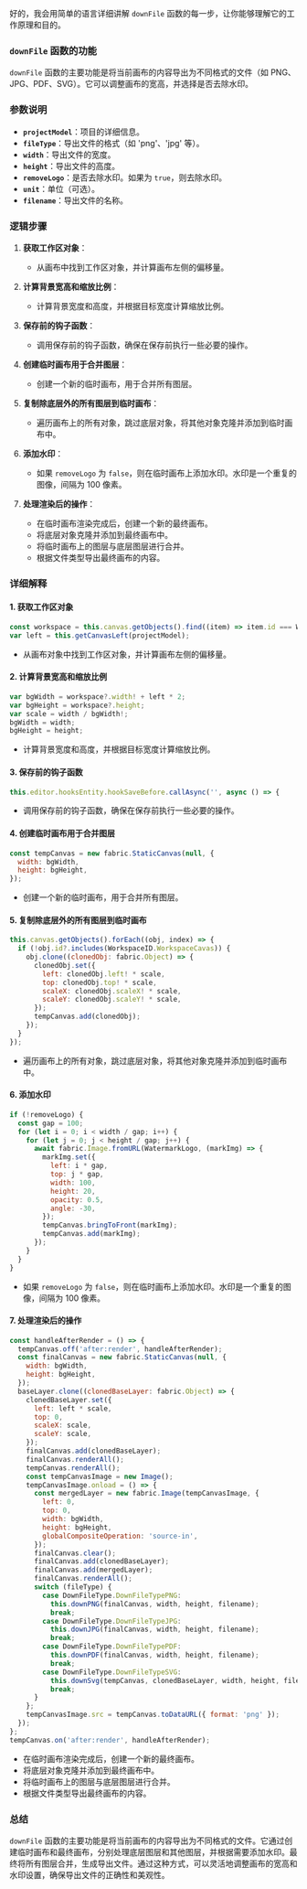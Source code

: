 好的，我会用简单的语言详细讲解 `downFile` 函数的每一步，让你能够理解它的工作原理和目的。

### `downFile` 函数的功能

`downFile` 函数的主要功能是将当前画布的内容导出为不同格式的文件（如 PNG、JPG、PDF、SVG）。它可以调整画布的宽高，并选择是否去除水印。

### 参数说明

- **`projectModel`**：项目的详细信息。
- **`fileType`**：导出文件的格式（如 'png'、'jpg' 等）。
- **`width`**：导出文件的宽度。
- **`height`**：导出文件的高度。
- **`removeLogo`**：是否去除水印。如果为 `true`，则去除水印。
- **`unit`**：单位（可选）。
- **`filename`**：导出文件的名称。

### 逻辑步骤

1. **获取工作区对象**：
   - 从画布中找到工作区对象，并计算画布左侧的偏移量。

2. **计算背景宽高和缩放比例**：
   - 计算背景宽度和高度，并根据目标宽度计算缩放比例。

3. **保存前的钩子函数**：
   - 调用保存前的钩子函数，确保在保存前执行一些必要的操作。

4. **创建临时画布用于合并图层**：
   - 创建一个新的临时画布，用于合并所有图层。

5. **复制除底层外的所有图层到临时画布**：
   - 遍历画布上的所有对象，跳过底层对象，将其他对象克隆并添加到临时画布中。

6. **添加水印**：
   - 如果 `removeLogo` 为 `false`，则在临时画布上添加水印。水印是一个重复的图像，间隔为 100 像素。

7. **处理渲染后的操作**：
   - 在临时画布渲染完成后，创建一个新的最终画布。
   - 将底层对象克隆并添加到最终画布中。
   - 将临时画布上的图层与底层图层进行合并。
   - 根据文件类型导出最终画布的内容。

### 详细解释

#### 1. 获取工作区对象
```javascript
const workspace = this.canvas.getObjects().find((item) => item.id === WorkspaceID.WorkspaceCavas);
var left = this.getCanvasLeft(projectModel);
```
- 从画布对象中找到工作区对象，并计算画布左侧的偏移量。

#### 2. 计算背景宽高和缩放比例
```javascript
var bgWidth = workspace?.width! + left * 2;
var bgHeight = workspace?.height;
var scale = width / bgWidth!;
bgWidth = width;
bgHeight = height;
```
- 计算背景宽度和高度，并根据目标宽度计算缩放比例。

#### 3. 保存前的钩子函数
```javascript
this.editor.hooksEntity.hookSaveBefore.callAsync('', async () => {
```
- 调用保存前的钩子函数，确保在保存前执行一些必要的操作。

#### 4. 创建临时画布用于合并图层
```javascript
const tempCanvas = new fabric.StaticCanvas(null, {
  width: bgWidth,
  height: bgHeight,
});
```
- 创建一个新的临时画布，用于合并所有图层。

#### 5. 复制除底层外的所有图层到临时画布
```javascript
this.canvas.getObjects().forEach((obj, index) => {
  if (!obj.id?.includes(WorkspaceID.WorkspaceCavas)) {
    obj.clone((clonedObj: fabric.Object) => {
      clonedObj.set({
        left: clonedObj.left! * scale,
        top: clonedObj.top! * scale,
        scaleX: clonedObj.scaleX! * scale,
        scaleY: clonedObj.scaleY! * scale,
      });
      tempCanvas.add(clonedObj);
    });
  }
});
```
- 遍历画布上的所有对象，跳过底层对象，将其他对象克隆并添加到临时画布中。

#### 6. 添加水印
```javascript
if (!removeLogo) {
  const gap = 100;
  for (let i = 0; i < width / gap; i++) {
    for (let j = 0; j < height / gap; j++) {
      await fabric.Image.fromURL(WatermarkLogo, (markImg) => {
        markImg.set({
          left: i * gap,
          top: j * gap,
          width: 100,
          height: 20,
          opacity: 0.5,
          angle: -30,
        });
        tempCanvas.bringToFront(markImg);
        tempCanvas.add(markImg);
      });
    }
  }
}
```
- 如果 `removeLogo` 为 `false`，则在临时画布上添加水印。水印是一个重复的图像，间隔为 100 像素。

#### 7. 处理渲染后的操作
```javascript
const handleAfterRender = () => {
  tempCanvas.off('after:render', handleAfterRender);
  const finalCanvas = new fabric.StaticCanvas(null, {
    width: bgWidth,
    height: bgHeight,
  });
  baseLayer.clone((clonedBaseLayer: fabric.Object) => {
    clonedBaseLayer.set({
      left: left * scale,
      top: 0,
      scaleX: scale,
      scaleY: scale,
    });
    finalCanvas.add(clonedBaseLayer);
    finalCanvas.renderAll();
    tempCanvas.renderAll();
    const tempCanvasImage = new Image();
    tempCanvasImage.onload = () => {
      const mergedLayer = new fabric.Image(tempCanvasImage, {
        left: 0,
        top: 0,
        width: bgWidth,
        height: bgHeight,
        globalCompositeOperation: 'source-in',
      });
      finalCanvas.clear();
      finalCanvas.add(clonedBaseLayer);
      finalCanvas.add(mergedLayer);
      finalCanvas.renderAll();
      switch (fileType) {
        case DownFileType.DownFileTypePNG:
          this.downPNG(finalCanvas, width, height, filename);
          break;
        case DownFileType.DownFileTypeJPG:
          this.downJPG(finalCanvas, width, height, filename);
          break;
        case DownFileType.DownFileTypePDF:
          this.downPDF(finalCanvas, width, height, filename);
          break;
        case DownFileType.DownFileTypeSVG:
          this.downSvg(tempCanvas, clonedBaseLayer, width, height, filename);
          break;
      }
    };
    tempCanvasImage.src = tempCanvas.toDataURL({ format: 'png' });
  });
};
tempCanvas.on('after:render', handleAfterRender);
```
- 在临时画布渲染完成后，创建一个新的最终画布。
- 将底层对象克隆并添加到最终画布中。
- 将临时画布上的图层与底层图层进行合并。
- 根据文件类型导出最终画布的内容。

### 总结

`downFile` 函数的主要功能是将当前画布的内容导出为不同格式的文件。它通过创建临时画布和最终画布，分别处理底层图层和其他图层，并根据需要添加水印。最终将所有图层合并，生成导出文件。通过这种方式，可以灵活地调整画布的宽高和水印设置，确保导出文件的正确性和美观性。
